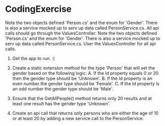 # CodingExercise

Note the two objects defined 'Person.cs' and the enum for 'Gender'. There is also a service mocked up to serv up data called PersonService.cs. All api calls should go through the ValuesController.
Note the two objects defined 'Person.cs' and the enum for 'Gender'. There is also a service mocked up to serv up data called PersonService.cs. User the ValuesController for all api calls.

1. Get the app to run. :)

2. Create a static extension method for the type 'Person' that will set the gender based on the following logic:
  A. If the Id property equals 0 or 20 then the gender type should be 'Unknown'.
  B. If the Id property is an even number the gender type should be 'Female'.
  C. If the Id property is an odd number the gender type should be 'Male'.
  
3. Ensure that the GetAllPeople() method returns only 20 results and at least one result has the gender type 'Unknown'. 

4. Create an api call that returns only persons who are either the age of 10 or at least 20 by adding a new service call to the PersonService.
